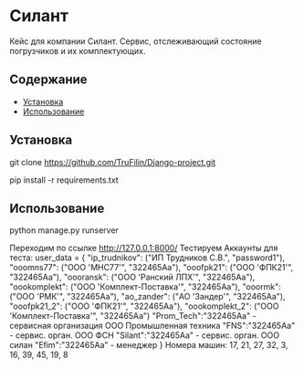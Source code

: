 # Силант

Кейс для компании Силант. Сервис, отслеживающий состояние погрузчиков и их комплектующих.

## Содержание

- [Установка](#установка)
- [Использование](#использование)

## Установка


git clone https://github.com/TruFilin/Django-project.git


pip install -r requirements.txt


## Использование


python manage.py runserver

Переходим по ссылке http://127.0.0.1:8000/
Тестируем
Аккаунты для теста: 
user_data = {
    "ip_trudnikov": ("ИП Трудников С.В.", "password1"),
    "ooomns77": ("ООО 'МНС77'", "322465Aa"),
    "ooofpk21": ("ООО 'ФПК21'", "322465Aa"),
    "oooransk": ("ООО 'Ранский ЛПХ'", "322465Aa"),
    "oookomplekt": ("ООО 'Комплект-Поставка'", "322465Aa"),
    "ooormk": ("ООО 'РМК'", "322465Aa"),
    "ao_zander": ("АО 'Зандер'", "322465Aa"),
    "ooofpk21_2": ("ООО 'ФПК21'", "322465Aa"),
    "oookomplekt_2": ("ООО 'Комплект-Поставка'", "322465Aa")
    "Prom_Tech":"322465Aa" - сервисная организация ООО Промышленная техника
    "FNS":"322465Aa" - сервис. орган. ООО ФСН
    "Silant":"322465Aa" - сервис. орган. ООО силан
    "Efim":"322465Aa" - менеджер
}
Номера машин: 17, 21, 27, 32, 3, 16, 39, 45, 19, 8
